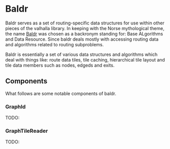 # Baldr

Baldr serves as a set of routing-specific data structures for use within other pieces of the valhalla library. In keeping with the Norse mythological theme, the name [Baldr](http://en.wikipedia.org/wiki/Baldr) was chosen as a backronym standing for: Base ALgorithms and Data Resource. Since baldr deals mostly with accessing routing data and algorithms related to routing subproblems.


Baldr is essentially a set of various data structures and algorithms which deal with things like: route data tiles, tile caching, hierarchical tile layout and tile data members such as nodes, edgeds and exits.

## Components

What follows are some notable components of baldr.

### GraphId

TODO:

### GraphTileReader

TODO:

